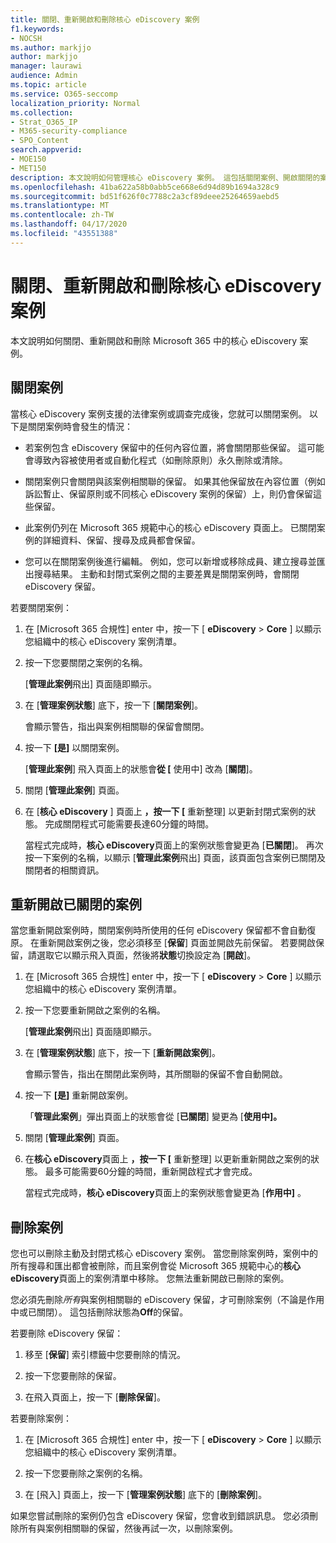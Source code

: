 ```yaml
---
title: 關閉、重新開啟和刪除核心 eDiscovery 案例
f1.keywords:
- NOCSH
ms.author: markjjo
author: markjjo
manager: laurawi
audience: Admin
ms.topic: article
ms.service: O365-seccomp
localization_priority: Normal
ms.collection:
- Strat_O365_IP
- M365-security-compliance
- SPO_Content
search.appverid:
- MOE150
- MET150
description: 本文說明如何管理核心 eDiscovery 案例。 這包括關閉案例、開啟關閉的案例，以及刪除案例。
ms.openlocfilehash: 41ba622a58b0abb5ce668e6d94d89b1694a328c9
ms.sourcegitcommit: bd51f626f0c7788c2a3cf89deee25264659aebd5
ms.translationtype: MT
ms.contentlocale: zh-TW
ms.lasthandoff: 04/17/2020
ms.locfileid: "43551388"
---
```

# <a name="close-reopen-and-delete-a-core-ediscovery-case"></a>關閉、重新開啟和刪除核心 eDiscovery 案例

本文說明如何關閉、重新開啟和刪除 Microsoft 365 中的核心 eDiscovery 案例。

## <a name="close-a-case"></a>關閉案例

當核心 eDiscovery 案例支援的法律案例或調查完成後，您就可以關閉案例。 以下是關閉案例時會發生的情況：
  
- 若案例包含 eDiscovery 保留中的任何內容位置，將會關閉那些保留。 這可能會導致內容被使用者或自動化程式（如刪除原則）永久刪除或清除。

- 關閉案例只會關閉與該案例相關聯的保留。 如果其他保留放在內容位置（例如訴訟暫止、保留原則或不同核心 eDiscovery 案例的保留）上，則仍會保留這些保留。

- 此案例仍列在 Microsoft 365 規範中心的核心 eDiscovery 頁面上。 已關閉案例的詳細資料、保留、搜尋及成員都會保留。

- 您可以在關閉案例後進行編輯。 例如，您可以新增或移除成員、建立搜尋並匯出搜尋結果。 主動和封閉式案例之間的主要差異是關閉案例時，會關閉 eDiscovery 保留。

若要關閉案例：
  
1. 在 [Microsoft 365 合規性] enter 中，按一下 [ **eDiscovery** > **Core** ] 以顯示您組織中的核心 eDiscovery 案例清單。

2. 按一下您要關閉之案例的名稱。

    [**管理此案例**飛出] 頁面隨即顯示。

3. 在 [**管理案例狀態**] 底下，按一下 [**關閉案例**]。

    會顯示警告，指出與案例相關聯的保留會關閉。

4. 按一下 **[是]** 以關閉案例。

    [**管理此案例**] 飛入頁面上的狀態會**從 [** 使用中] 改為 [**關閉**]。

5. 關閉 [**管理此案例**] 頁面。

6. 在 [**核心 eDiscovery** ] 頁面上 **，按一下 [** 重新整理] 以更新封閉式案例的狀態。 完成關閉程式可能需要長達60分鐘的時間。

    當程式完成時，**核心 eDiscovery**頁面上的案例狀態會變更為 [**已關閉**]。 再次按一下案例的名稱，以顯示 [**管理此案例**飛出] 頁面，該頁面包含案例已關閉及關閉者的相關資訊。

## <a name="reopen-a-closed-case"></a>重新開啟已關閉的案例

當您重新開啟案例時，關閉案例時所使用的任何 eDiscovery 保留都不會自動復原。 在重新開啟案例之後，您必須移至 [**保留**] 頁面並開啟先前保留。 若要開啟保留，請選取它以顯示飛入頁面，然後將**狀態**切換設定為 [**開啟**]。
  
1. 在 [Microsoft 365 合規性] enter 中，按一下 [ **eDiscovery** > **Core** ] 以顯示您組織中的核心 eDiscovery 案例清單。

2. 按一下您要重新開啟之案例的名稱。

    [**管理此案例**飛出] 頁面隨即顯示。 

3. 在 [**管理案例狀態**] 底下，按一下 [**重新開啟案例**]。

    會顯示警告，指出在關閉此案例時，其所關聯的保留不會自動開啟。

4. 按一下 **[是]** 重新開啟案例。

    「**管理此案例**」彈出頁面上的狀態會從 [**已關閉**] 變更為 [**使用中]。**

5. 關閉 [**管理此案例**] 頁面。 

6. 在**核心 eDiscovery**頁面上 **，按一下 [** 重新整理] 以更新重新開啟之案例的狀態。 最多可能需要60分鐘的時間，重新開啟程式才會完成。 

    當程式完成時，**核心 eDiscovery**頁面上的案例狀態會變更為 [**作用中]** 。 
  
## <a name="delete-a-case"></a>刪除案例

您也可以刪除主動及封閉式核心 eDiscovery 案例。 當您刪除案例時，案例中的所有搜尋和匯出都會被刪除，而且案例會從 Microsoft 365 規範中心的**核心 eDiscovery**頁面上的案例清單中移除。 您無法重新開啟已刪除的案例。

您必須先刪除*所有*與案例相關聯的 eDiscovery 保留，才可刪除案例（不論是作用中或已關閉）。 這包括刪除狀態為**Off**的保留。 

若要刪除 eDiscovery 保留：

1. 移至 [**保留**] 索引標籤中您要刪除的情況。

2. 按一下您要刪除的保留。

3. 在飛入頁面上，按一下 [**刪除保留**]。

若要刪除案例：

1. 在 [Microsoft 365 合規性] enter 中，按一下 [ **eDiscovery** > **Core** ] 以顯示您組織中的核心 eDiscovery 案例清單。

2. 按一下您要刪除之案例的名稱。

3. 在 [飛入] 頁面上，按一下 [**管理案例狀態**] 底下的 [**刪除案例**]。

如果您嘗試刪除的案例仍包含 eDiscovery 保留，您會收到錯誤訊息。 您必須刪除所有與案例相關聯的保留，然後再試一次，以刪除案例。
